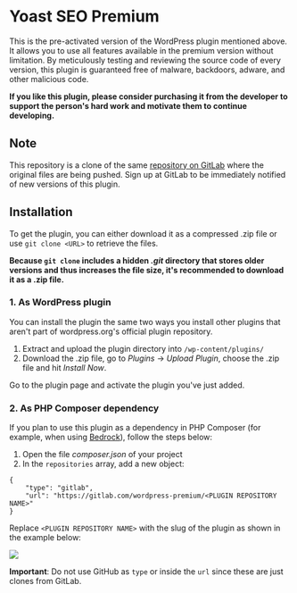 # Yoast SEO Premium

This is the pre-activated version of the WordPress plugin mentioned above. It allows you to use all features available in the premium version without limitation. By meticulously testing and reviewing the source code of every version, this plugin is guaranteed free of malware, backdoors, adware, and other malicious code.

**If you like this plugin, please consider purchasing it from the developer to support the person's hard work and motivate them to continue developing.**

## Note

This repository is a clone of the same [repository on GitLab](https://gitlab.com/wordpress-premium) where the original files are being pushed. Sign up at GitLab to be immediately notified of new versions of this plugin.

## Installation

To get the plugin, you can either download it as a compressed .zip file or use `git clone <URL>` to retrieve the files.

**Because `git clone` includes a hidden *.git* directory that stores older versions and thus increases the file size, it's recommended to download it as a .zip file.**

### 1. As WordPress plugin

You can install the plugin the same two ways you install other plugins that aren't part of wordpress.org's official plugin repository.

1. Extract and upload the plugin directory into `/wp-content/plugins/`
2. Download the .zip file, go to *Plugins* -> *Upload Plugin*, choose the .zip file and hit *Install Now*.

Go to the plugin page and activate the plugin you've just added.


### 2. As PHP Composer dependency

If you plan to use this plugin as a dependency in PHP Composer (for example, when using [Bedrock](https://roots.io/bedrock/)), follow the steps below:

1. Open the file *composer.json* of your project
2. In the `repositories` array, add a new object:

```
{
	"type": "gitlab",
	"url": "https://gitlab.com/wordpress-premium/<PLUGIN REPOSITORY NAME>"
}
``` 

Replace `<PLUGIN REPOSITORY NAME>` with the slug of the plugin as shown in the example below:


![](https://i.imgur.com/M6gnOnv.png)

**Important**: Do not use GitHub as `type` or inside the `url` since these are just clones from GitLab.
